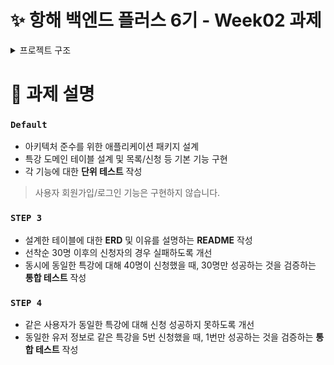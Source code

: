 # ✨ 항해 백엔드 플러스 6기 - Week02 과제

<details><summary>프로젝트 구조</summary>
<p>

```
📦src
 ┣ 📂main
 ┃ ┣ 📂generated
 ┃ ┣ 📂java
 ┃ ┃ ┗ 📂com
 ┃ ┃ ┃ ┗ 📂hhplus
 ┃ ┃ ┃ ┃ ┗ 📂week02
 ┃ ┃ ┃ ┃ ┃ ┣ 📂api
 ┃ ┃ ┃ ┃ ┃ ┃ ┗ 📂lecture
 ┃ ┃ ┃ ┃ ┃ ┃ ┃ ┣ 📂dto
 ┃ ┃ ┃ ┃ ┃ ┃ ┃ ┃ ┣ 📜AvailableLectureResponse.java
 ┃ ┃ ┃ ┃ ┃ ┃ ┃ ┃ ┣ 📜LectureHistoryResponse.java
 ┃ ┃ ┃ ┃ ┃ ┃ ┃ ┃ ┗ 📜RegisterLectureRequest.java
 ┃ ┃ ┃ ┃ ┃ ┃ ┃ ┗ 📜LectureController.java
 ┃ ┃ ┃ ┃ ┃ ┣ 📂application
 ┃ ┃ ┃ ┃ ┃ ┃ ┣ 📜LectureFacade.java
 ┃ ┃ ┃ ┃ ┃ ┃ ┣ 📜LectureHistoryInfo.java
 ┃ ┃ ┃ ┃ ┃ ┃ ┗ 📜LectureInfo.java
 ┃ ┃ ┃ ┃ ┃ ┣ 📂domain
 ┃ ┃ ┃ ┃ ┃ ┃ ┣ 📂common
 ┃ ┃ ┃ ┃ ┃ ┃ ┃ ┣ 📂entity
 ┃ ┃ ┃ ┃ ┃ ┃ ┃ ┃ ┗ 📜Timestamp.java
 ┃ ┃ ┃ ┃ ┃ ┃ ┃ ┗ 📂exception
 ┃ ┃ ┃ ┃ ┃ ┃ ┃ ┃ ┗ 📜GlobalException.java
 ┃ ┃ ┃ ┃ ┃ ┃ ┣ 📂lecture
 ┃ ┃ ┃ ┃ ┃ ┃ ┃ ┣ 📜Lecture.java
 ┃ ┃ ┃ ┃ ┃ ┃ ┃ ┣ 📜LectureException.java
 ┃ ┃ ┃ ┃ ┃ ┃ ┃ ┣ 📜LectureHistory.java
 ┃ ┃ ┃ ┃ ┃ ┃ ┃ ┣ 📜LectureService.java
 ┃ ┃ ┃ ┃ ┃ ┃ ┃ ┗ 📜LectureValidator.java
 ┃ ┃ ┃ ┃ ┃ ┃ ┗ 📂member
 ┃ ┃ ┃ ┃ ┃ ┃ ┃ ┣ 📜Member.java
 ┃ ┃ ┃ ┃ ┃ ┃ ┃ ┣ 📜MemberException.java
 ┃ ┃ ┃ ┃ ┃ ┃ ┃ ┣ 📜MemberService.java
 ┃ ┃ ┃ ┃ ┃ ┃ ┃ ┗ 📜MemberValidator.java
 ┃ ┃ ┃ ┃ ┃ ┣ 📂infra
 ┃ ┃ ┃ ┃ ┃ ┃ ┣ 📂lecture
 ┃ ┃ ┃ ┃ ┃ ┃ ┃ ┣ 📜LectureHistoryRepository.java
 ┃ ┃ ┃ ┃ ┃ ┃ ┃ ┗ 📜LectureRepository.java
 ┃ ┃ ┃ ┃ ┃ ┃ ┗ 📂member
 ┃ ┃ ┃ ┃ ┃ ┃ ┃ ┗ 📜MemberRepository.java
 ┃ ┃ ┃ ┃ ┃ ┗ 📜Week02Application.java
 ┃ ┗ 📂resources
 ┃ ┃ ┣ 📂static
 ┃ ┃ ┣ 📂templates
 ┃ ┃ ┗ 📜application.yml
 ┣ 📂test
 ┃ ┣ 📂java
 ┃ ┃ ┗ 📂com
 ┃ ┃ ┃ ┗ 📂hhplus
 ┃ ┃ ┃ ┃ ┗ 📂week02
 ┃ ┃ ┃ ┃ ┃ ┣ 📂domain
 ┃ ┃ ┃ ┃ ┃ ┃ ┣ 📂lecture
 ┃ ┃ ┃ ┃ ┃ ┃ ┃ ┣ 📜LectureServiceIntegrationTest.java
 ┃ ┃ ┃ ┃ ┃ ┃ ┃ ┣ 📜LectureServiceUnitTest.java
 ┃ ┃ ┃ ┃ ┃ ┃ ┃ ┣ 📜LectureValidatorIntegrationTest.java
 ┃ ┃ ┃ ┃ ┃ ┃ ┃ ┗ 📜LectureValidatorUnitTest.java
 ┃ ┃ ┃ ┃ ┃ ┃ ┗ 📂member
 ┃ ┃ ┃ ┃ ┃ ┃ ┃ ┣ 📜MemberValidatorIntegrationTest.java
 ┃ ┃ ┃ ┃ ┃ ┃ ┃ ┗ 📜MemberValidatorUnitTest.java
 ┃ ┃ ┃ ┃ ┃ ┗ 📜Week02ApplicationTests.java
 ┃ ┗ 📂resources
 ┗ 📜.DS_Store
```

</p>
</details> 

# 📌 과제 설명

### **`Default`**

- 아키텍처 준수를 위한 애플리케이션 패키지 설계
- 특강 도메인 테이블 설계 및 목록/신청 등 기본 기능 구현
- 각 기능에 대한 **단위 테스트** 작성

> 사용자 회원가입/로그인 기능은 구현하지 않습니다.

### **`STEP 3`**

- 설계한 테이블에 대한 **ERD** 및 이유를 설명하는 **README** 작성
- 선착순 30명 이후의 신청자의 경우 실패하도록 개선
- 동시에 동일한 특강에 대해 40명이 신청했을 때, 30명만 성공하는 것을 검증하는 **통합 테스트** 작성

### **`STEP 4`**

- 같은 사용자가 동일한 특강에 대해 신청 성공하지 못하도록 개선
- 동일한 유저 정보로 같은 특강을 5번 신청했을 때, 1번만 성공하는 것을 검증하는 **통합 테스트** 작성
